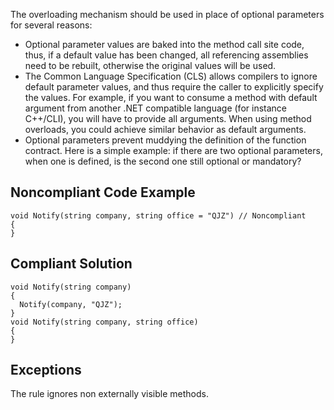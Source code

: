 
The overloading mechanism should be used in place of optional parameters for several reasons:

- Optional parameter values are baked into the method call site code, thus, if a default value has been changed, all referencing assemblies need
  to be rebuilt, otherwise the original values will be used.
- The Common Language Specification (CLS) allows compilers to ignore default parameter values, and thus require the caller to explicitly specify
  the values. For example, if you want to consume a method with default argument from another .NET compatible language (for instance C++/CLI), you
  will have to provide all arguments. When using method overloads, you could achieve similar behavior as default arguments.
- Optional parameters prevent muddying the definition of the function contract. Here is a simple example: if there are two optional parameters,
  when one is defined, is the second one still optional or mandatory?


## Noncompliant Code Example


    void Notify(string company, string office = "QJZ") // Noncompliant
    {
    }


## Compliant Solution


    void Notify(string company)
    {
      Notify(company, "QJZ");
    }
    void Notify(string company, string office)
    {
    }


## Exceptions

The rule ignores non externally visible methods.

